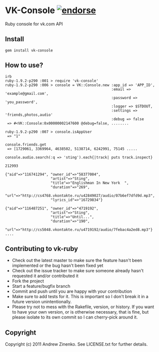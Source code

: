 # VK-Console [![endorse](http://api.coderwall.com/zinenko/endorse.png)](http://coderwall.com/zinenko)

Ruby console for vk.com API 

## Install

`gem install vk-console`

## How to use?
```.ruby
irb 
ruby-1.9.2-p290 :001 > require 'vk-console'
ruby-1.9.2-p290 :006 > console = VK::Console.new :app_id => 'APP_ID', 
                                                 :email => 'example@gmail.com', 
                                                 :password => 'you_password', 
                                                 :logger => $STDOUT,
                                                 :settings => 'friends,photos,audio'
                                                 :debug => false
 => #<VK::Console:0x00000002147600 @debug=false, ........
 
ruby-1.9.2-p290 :007 > console.isAppUser
 => "1" 

console.friends.get
 => [1729061, 3369964, 4638502, 5138714, 6242991, 75145 .....

console.audio.search(:q => 'sting').each{|track| puts track.inspect}

212993

{"aid"=>"116741294", "owner_id"=>"58377004", 
                     "artist"=>"Sting", 
                     "title"=>"Englishman In New York  ", 
                     "duration"=>"269", 
                     "url"=>"http://cs4768.vkontakte.ru/u42849027/audio/07b6ef7dfd9d.mp3", 
                     "lyrics_id"=>"16729834"}

{"aid"=>"116487251", "owner_id"=>"4719192", 
                     "artist"=>"Sting", 
                     "title"=>"Until...", 
                     "duration"=>"190", 
                     "url"=>"http://cs5048.vkontakte.ru/u4719192/audio/7febac4a2ed8.mp3"}
....
```

## Contributing to vk-ruby
 
* Check out the latest master to make sure the feature hasn't been implemented or the bug hasn't been fixed yet
* Check out the issue tracker to make sure someone already hasn't requested it and/or contributed it
* Fork the project
* Start a feature/bugfix branch
* Commit and push until you are happy with your contribution
* Make sure to add tests for it. This is important so I don't break it in a future version unintentionally.
* Please try not to mess with the Rakefile, version, or history. If you want to have your own version, or is otherwise necessary, that is fine, but please isolate to its own commit so I can cherry-pick around it.

## Copyright

Copyright (c) 2011 Andrew Zinenko. See LICENSE.txt for
further details.
